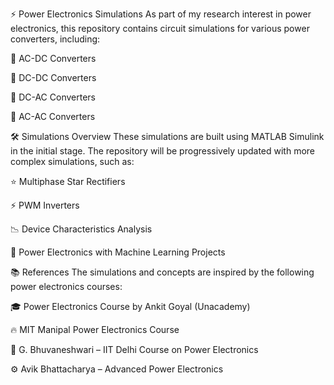 ⚡ Power Electronics Simulations
As part of my research interest in power electronics, this repository contains circuit simulations for various power converters, including:

🔌 AC-DC Converters

🔋 DC-DC Converters

🔁 DC-AC Converters

🔄 AC-AC Converters

🛠️ Simulations Overview
These simulations are built using MATLAB Simulink in the initial stage. The repository will be progressively updated with more complex simulations, such as:

⭐ Multiphase Star Rectifiers

⚡ PWM Inverters

📉 Device Characteristics Analysis

🤖 Power Electronics with Machine Learning Projects

📚 References
The simulations and concepts are inspired by the following power electronics courses:

🎓 Power Electronics Course by Ankit Goyal (Unacademy)

🔥 MIT Manipal Power Electronics Course

📘 G. Bhuvaneshwari – IIT Delhi Course on Power Electronics

⚙️ Avik Bhattacharya – Advanced Power Electronics
